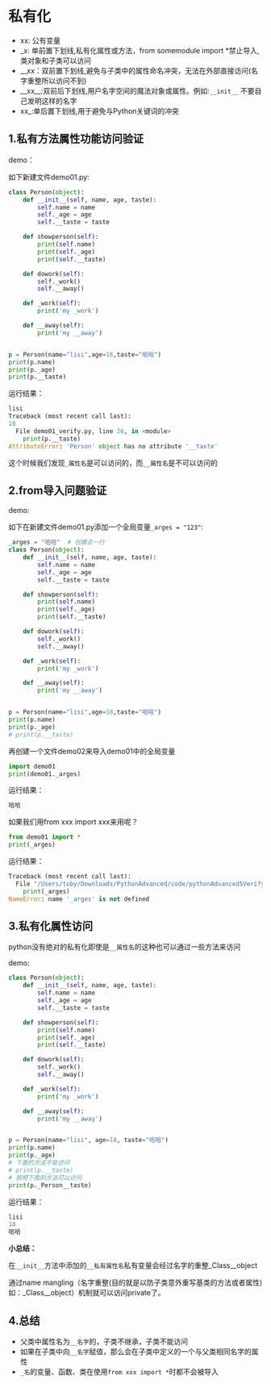 # 私有化

- xx: 公有变量
- _x: 单前置下划线,私有化属性或方法，from somemodule import *禁止导入,类对象和子类可以访问
- __xx：双前置下划线,避免与子类中的属性命名冲突，无法在外部直接访问(名字重整所以访问不到)
- \__xx\_\_:双前后下划线,用户名字空间的魔法对象或属性。例如:`__init__` 不要自己发明这样的名字
- xx_:单后置下划线,用于避免与Python关键词的冲突



## 1.私有方法属性功能访问验证

demo：

如下新建文件demo01.py:

```python
class Person(object):
    def __init__(self, name, age, taste):
        self.name = name
        self._age = age
        self.__taste = taste

    def showperson(self):
        print(self.name)
        print(self._age)
        print(self.__taste)

    def dowork(self):
        self._work()
        self.__away()

    def _work(self):
        print('my _work')

    def __away(self):
        print('my __away')


p = Person(name="lisi",age=18,taste="哈哈")
print(p.name)
print(p._age)
print(p.__taste) 
```

运行结果：

```python
lisi
Traceback (most recent call last):
18
  File demo01_verify.py, line 26, in <module>
    print(p.__taste)
AttributeError: 'Person' object has no attribute '__taste'
```

这个时候我们发现`_属性名`是可以访问的，而`__属性名`是不可以访问的



## 2.from导入问题验证

demo:

如下在新建文件demo01.py添加一个全局变量`_arges = "123"`:

```python
_arges = "哈哈"  # 创建这一行
class Person(object):
    def __init__(self, name, age, taste):
        self.name = name
        self._age = age
        self.__taste = taste

    def showperson(self):
        print(self.name)
        print(self._age)
        print(self.__taste)

    def dowork(self):
        self._work()
        self.__away()

    def _work(self):
        print('my _work')

    def __away(self):
        print('my __away')


p = Person(name="lisi",age=18,taste="哈哈")
print(p.name)
print(p._age)
# print(p.__taste)
```

再创建一个文件demo02来导入demo01中的全局变量

```python
import demo01
print(demo01._arges)
```

运行结果：

```python
哈哈
```

如果我们用from xxx import xxx来用呢？

```python
from demo01 import *
print(_arges)
```

运行结果：

```python
Traceback (most recent call last):
  File "/Users/toby/Downloads/PythonAdvanced/code/pythonAdvanced5Verify/demo01.py", line 4, in <module>
    print(_arges)
NameError: name '_arges' is not defined
```





## 3.私有化属性访问

python没有绝对的私有化即使是`__属性名`的这种也可以通过一些方法来访问

demo:

```python
class Person(object):
    def __init__(self, name, age, taste):
        self.name = name
        self._age = age
        self.__taste = taste

    def showperson(self):
        print(self.name)
        print(self._age)
        print(self.__taste)

    def dowork(self):
        self._work()
        self.__away()

    def _work(self):
        print('my _work')

    def __away(self):
        print('my __away')


p = Person(name="lisi", age=18, taste="哈哈")
print(p.name)
print(p._age)
# 下面的方法不能访问
# print(p.__taste)
# 按照下面的方法可以访问
print(p._Person__taste)
```

运行结果：

```python
lisi
18
哈哈
```



**小总结：**

在`__init__`方法中添加的`__私有属性名`私有变量会经过名字的重整_Class__object

通过name mangling（名字重整(目的就是以防子类意外重写基类的方法或者属性)如：_Class__object）机制就可以访问private了。



## 4.总结

- 父类中属性名为`__名字`的，子类不继承，子类不能访问
- 如果在子类中向`__名字`赋值，那么会在子类中定义的一个与父类相同名字的属性
- `_名`的变量、函数、类在使用`from xxx import *`时都不会被导入

